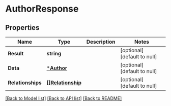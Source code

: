 # AuthorResponse

## Properties

Name | Type | Description | Notes
------------ | ------------- | ------------- | -------------
**Result** | **string** |  | [optional] [default to null]
**Data** | [***Author**](Author.md) |  | [optional] [default to null]
**Relationships** | [**[]Relationship**](Relationship.md) |  | [optional] [default to null]

[[Back to Model list]](../README.md#documentation-for-models) [[Back to API list]](../README.md#documentation-for-api-endpoints) [[Back to README]](../README.md)

